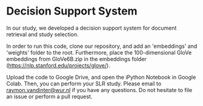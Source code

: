 # Decision Support System

In our study, we developed a decision support system for document retrieval and study selection.

In order to run this code, clone our repository, and add an 'embeddings' and 'weights' folder to the root. Furthermore, place the 100-dimensional GloVe embeddings from GloVe6B.zip in the embeddings folder (https://nlp.stanford.edu/projects/glove/).

Upload the code to Google Drive, and open the iPython Notebook in Google Colab. Then, you can perform your SLR study. Please email to raymon.vandinter@wur.nl if you have any questions. Do not hesitate to file an issue or perform a pull request.
